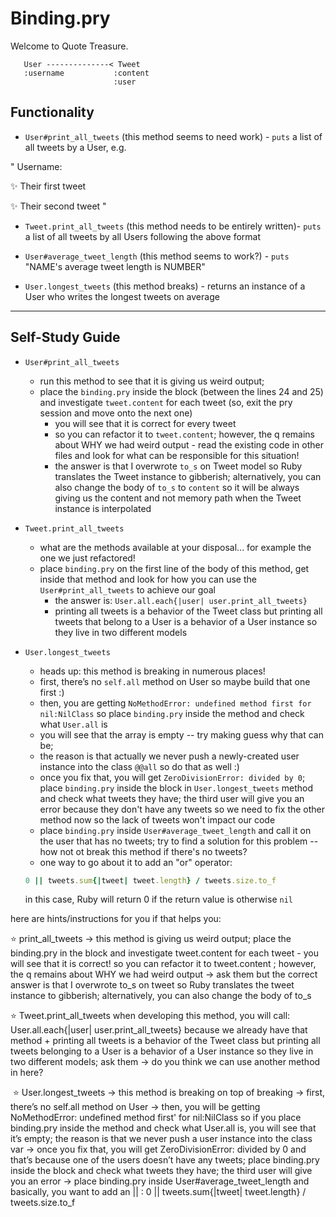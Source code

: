 # Binding.pry

Welcome to Quote Treasure.

```
   User --------------< Tweet
   :username           :content
                       :user
```

## Functionality

- `User#print_all_tweets` (this method seems to need work) - `puts` a list of all tweets by a User, e.g.

"
Username:

✨ Their first tweet

✨ Their second tweet
"

- `Tweet.print_all_tweets` (this method needs to be entirely written)- `puts` a list of all tweets by all Users following the above format

- `User#average_tweet_length` (this method seems to work?) - `puts` "NAME's average tweet length is NUMBER"

- `User.longest_tweets` (this method breaks) - returns an instance of a User who writes the longest tweets on average


-----------
## Self-Study Guide

- `User#print_all_tweets`

   - run this method to see that it is giving us weird output; 
   - place the `binding.pry` inside the block (between the lines 24 and 25) and investigate `tweet.content` for each tweet (so, exit the pry session and move onto the next one)
      - you will see that it is correct for every tweet
      - so you can refactor it to `tweet.content`; however, the q remains about WHY we had weird output - read the existing code in other files and look for what can be responsible for this situation!
      - the answer is that I overwrote `to_s` on Tweet model so Ruby translates the Tweet instance to gibberish; alternatively, you can also change the body of `to_s` to `content` so it will be always giving us the content and not memory path when the Tweet instance is interpolated

- `Tweet.print_all_tweets`
   - what are the methods available at your disposal... for example the one we just refactored!
   - place `binding.pry` on the first line of the body of this method, get inside that method and look for how you can use the `User#print_all_tweets` to achieve our goal
      - the answer is: `User.all.each{|user| user.print_all_tweets}` 
      - printing all tweets is a behavior of the Tweet class but printing all tweets that belong to a User is a behavior of a User instance so they live in two different models
      
- `User.longest_tweets`
   - heads up: this method is breaking in numerous places!
   - first, there’s no `self.all` method on User so maybe build that one first :) 
   - then, you are getting `NoMethodError: undefined method first for nil:NilClass` so place `binding.pry` inside the method and check what `User.all` is
   - you will see that the array is empty -- try making guess why that can be; 
   - the reason is that actually we never push a newly-created user instance into the class `@@all` so do that as well :)
   - once you fix that, you will get `ZeroDivisionError: divided by 0`; place `binding.pry` inside the block in `User.longest_tweets` method and check what tweets they have; the third user will give you an error because they don't have any tweets so we need to fix the other method now so the lack of tweets won't impact our code
   - place `binding.pry` inside `User#average_tweet_length` and call it on the user that has no tweets; try to find a solution for this problem -- how not ot break this method if there's no tweets? 
   - one way to go about it to add an "or" operator: 
   ```ruby
   0 || tweets.sum{|tweet| tweet.length} / tweets.size.to_f
   ```
   in this case, Ruby will return 0 if the return value is otherwise `nil`



here are hints/instructions for you if that helps you:

⭐️️  print_all_tweets
-> this method is giving us weird output; place the binding.pry in the block and investigate tweet.content for each tweet - you will see that it is correct! so you can refactor it to tweet.content ; however, the q remains about WHY we had weird output
-> ask them but the correct answer is that I overwrote to_s on tweet so Ruby translates the tweet instance to gibberish; alternatively, you can also change the body of to_s

⭐️️  Tweet.print_all_tweets
when developing this method, you will call: User.all.each{|user| user.print_all_tweets}  because we already have that method + printing all tweets is a behavior of the Tweet class but printing all tweets belonging to a User is a behavior of a User instance so they live in two different models; ask them -> do you think we can use another method in here?

️ ⭐️️  User.longest_tweets
-> this method is breaking on top of breaking
-> first, there’s no self.all method on User
-> then, you will be getting NoMethodError: undefined method first' for nil:NilClass so if you place binding.pry inside the method and check what User.all is, you will see that it’s empty; the reason is that we never push a user instance into the class var
-> once you fix that, you will get ZeroDivisionError: divided by 0 and that’s because one of the users doesn’t have any tweets; place binding.pry inside the block and check what tweets they have; the third user will give you an error
-> place binding.pry inside User#average_tweet_length and basically, you want to add an || : 0 || tweets.sum{|tweet| tweet.length} / tweets.size.to_f